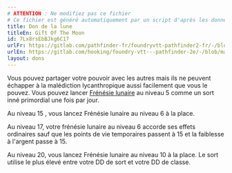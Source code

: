 ```yaml
---
# ATTENTION : Ne modifiez pas ce fichier
# Ce fichier est généré automatiquement par un script d'après les données du module Foundry VTT officiel et de sa traduction
title: Don de la lune
titleEn: Gift Of The Moon
id: 7Lx8rsEbBJkg6C17
urlFr: https://gitlab.com/pathfinder-fr/foundryvtt-pathfinder2-fr/-/blob/master/data/feats/7Lx8rsEbBJkg6C17.htm
urlEn: https://gitlab.com/hooking/foundry-vtt---pathfinder-2e/-/blob/master/packs/data/feats.db/gift-of-the-moon.json
layout: dons
---
```

Vous pouvez partager votre pouvoir avec les autres mais ils ne peuvent échapper à la malédiction lycanthropique aussi facilement que vous le pouvez. Vous pouvez lancer [Frénésie lunaire](../sorts/frénésie-lunaire.html) au niveau 5 comme un sort inné primordial une fois par jour.

Au niveau 15 , vous lancez Frénésie lunaire au niveau 6 à la place.

Au niveau 17, votre frénésie lunaire au niveau 6 accorde ses effets ordinaires sauf que les points de vie temporaires passent à 15 et la faiblesse à l'argent passe à 15.

Au niveau 20, vous lancez Frénésie lunaire au niveau 10 à la place. Le sort utilise le plus élevé entre votre DD de sort et votre DD de classe.
